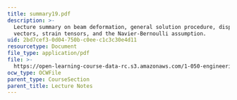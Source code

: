 ```yaml
---
title: summary19.pdf
description: >-
  Lecture summary on beam deformation, general solution procedure, displacement
  vectors, strain tensors, and the Navier-Bernoulli assumption.
uid: 2bd7cef3-0d04-750b-c0ee-c1c3c30e4d11
resourcetype: Document
file_type: application/pdf
file: >-
  https://open-learning-course-data-rc.s3.amazonaws.com/1-050-engineering-mechanics-i-fall-2007/2bd7cef30d04750bc0eec1c3c30e4d11_summary19.pdf
ocw_type: OCWFile
parent_type: CourseSection
parent_title: Lecture Notes
---
```

